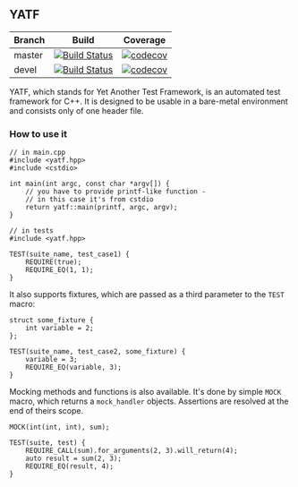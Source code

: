 ## YATF
Branch | Build | Coverage
------ | ----- | --------
master | [![Build Status](https://travis-ci.org/Mrokkk/yatf.svg?branch=master)](https://travis-ci.org/Mrokkk/yatf) | [![codecov](https://codecov.io/gh/Mrokkk/yatf/branch/master/graph/badge.svg)](https://codecov.io/gh/Mrokkk/yatf)
devel | [![Build Status](https://travis-ci.org/Mrokkk/yatf.svg?branch=devel)](https://travis-ci.org/Mrokkk/yatf) | [![codecov](https://codecov.io/gh/Mrokkk/yatf/branch/devel/graph/badge.svg)](https://codecov.io/gh/Mrokkk/yatf)

YATF, which stands for Yet Another Test Framework, is an automated test framework for C++. It is designed to be usable in a bare-metal environment and consists only of one header file.
### How to use it
```
// in main.cpp
#include <yatf.hpp>
#include <cstdio>

int main(int argc, const char *argv[]) {
    // you have to provide printf-like function -
    // in this case it's from cstdio
    return yatf::main(printf, argc, argv);
}
```
```
// in tests
#include <yatf.hpp>

TEST(suite_name, test_case1) {
    REQUIRE(true);
    REQUIRE_EQ(1, 1);
}
```
It also supports fixtures, which are passed as a third parameter to the `TEST` macro:
```
struct some_fixture {
    int variable = 2;
};

TEST(suite_name, test_case2, some_fixture) {
    variable = 3;
    REQUIRE_EQ(variable, 3);
}
```
Mocking methods and functions is also available. It's done by simple `MOCK` macro, which returns a `mock_handler` objects. Assertions are resolved at the end of theirs scope.
```
MOCK(int(int, int), sum);

TEST(suite, test) {
    REQUIRE_CALL(sum).for_arguments(2, 3).will_return(4);
    auto result = sum(2, 3);
    REQUIRE_EQ(result, 4);
}
```
